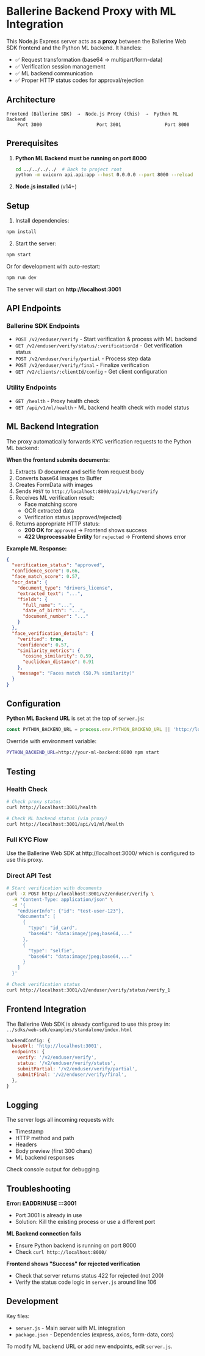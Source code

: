 # Ballerine Backend Proxy with ML Integration

This Node.js Express server acts as a **proxy** between the Ballerine Web SDK frontend and the Python ML backend. It handles:
- ✅ Request transformation (base64 → multipart/form-data)
- ✅ Verification session management
- ✅ ML backend communication
- ✅ Proper HTTP status codes for approval/rejection

## Architecture

```
Frontend (Ballerine SDK)  →  Node.js Proxy (this)  →  Python ML Backend
    Port 3000                    Port 3001                Port 8000
```

## Prerequisites

1. **Python ML Backend must be running on port 8000**
   ```bash
   cd ../../../../  # Back to project root
   python -m uvicorn api.api:app --host 0.0.0.0 --port 8000 --reload
   ```

2. **Node.js installed** (v14+)

## Setup

1. Install dependencies:
```bash
npm install
```

2. Start the server:
```bash
npm start
```

Or for development with auto-restart:
```bash
npm run dev
```

The server will start on **http://localhost:3001**

## API Endpoints

### Ballerine SDK Endpoints
- `POST /v2/enduser/verify` - Start verification & process with ML backend
- `GET /v2/enduser/verify/status/:verificationId` - Get verification status
- `POST /v2/enduser/verify/partial` - Process step data
- `POST /v2/enduser/verify/final` - Finalize verification
- `GET /v2/clients/:clientId/config` - Get client configuration

### Utility Endpoints
- `GET /health` - Proxy health check
- `GET /api/v1/ml/health` - ML backend health check with model status

## ML Backend Integration

The proxy automatically forwards KYC verification requests to the Python ML backend:

**When the frontend submits documents:**
1. Extracts ID document and selfie from request body
2. Converts base64 images to Buffer
3. Creates FormData with images
4. Sends `POST` to `http://localhost:8000/api/v1/kyc/verify`
5. Receives ML verification result:
   - Face matching score
   - OCR extracted data
   - Verification status (approved/rejected)
6. Returns appropriate HTTP status:
   - **200 OK** for `approved` → Frontend shows success
   - **422 Unprocessable Entity** for `rejected` → Frontend shows error

**Example ML Response:**
```json
{
  "verification_status": "approved",
  "confidence_score": 0.66,
  "face_match_score": 0.57,
  "ocr_data": {
    "document_type": "drivers_license",
    "extracted_text": "...",
    "fields": {
      "full_name": "...",
      "date_of_birth": "...",
      "document_number": "..."
    }
  },
  "face_verification_details": {
    "verified": true,
    "confidence": 0.57,
    "similarity_metrics": {
      "cosine_similarity": 0.59,
      "euclidean_distance": 0.91
    },
    "message": "Faces match (58.7% similarity)"
  }
}
```

## Configuration

**Python ML Backend URL** is set at the top of `server.js`:
```javascript
const PYTHON_BACKEND_URL = process.env.PYTHON_BACKEND_URL || 'http://localhost:8000';
```

Override with environment variable:
```bash
PYTHON_BACKEND_URL=http://your-ml-backend:8000 npm start
```

## Testing

### Health Check
```bash
# Check proxy status
curl http://localhost:3001/health

# Check ML backend status (via proxy)
curl http://localhost:3001/api/v1/ml/health
```

### Full KYC Flow
Use the Ballerine Web SDK at http://localhost:3000/ which is configured to use this proxy.

### Direct API Test
```bash
# Start verification with documents
curl -X POST http://localhost:3001/v2/enduser/verify \
  -H "Content-Type: application/json" \
  -d '{
    "endUserInfo": {"id": "test-user-123"},
    "documents": [
      {
        "type": "id_card",
        "base64": "data:image/jpeg;base64,..."
      },
      {
        "type": "selfie",
        "base64": "data:image/jpeg;base64,..."
      }
    ]
  }'

# Check verification status
curl http://localhost:3001/v2/enduser/verify/status/verify_1
```

## Frontend Integration

The Ballerine Web SDK is already configured to use this proxy in:
`../sdks/web-sdk/examples/standalone/index.html`

```javascript
backendConfig: {
  baseUrl: 'http://localhost:3001',
  endpoints: {
    verify: '/v2/enduser/verify',
    status: '/v2/enduser/verify/status',
    submitPartial: '/v2/enduser/verify/partial',
    submitFinal: '/v2/enduser/verify/final',
  },
}
```

## Logging

The server logs all incoming requests with:
- Timestamp
- HTTP method and path
- Headers
- Body preview (first 300 chars)
- ML backend responses

Check console output for debugging.

## Troubleshooting

**Error: EADDRINUSE :::3001**
- Port 3001 is already in use
- Solution: Kill the existing process or use a different port

**ML Backend connection fails**
- Ensure Python backend is running on port 8000
- Check `curl http://localhost:8000/`

**Frontend shows "Success" for rejected verification**
- Check that server returns status 422 for rejected (not 200)
- Verify the status code logic in `server.js` around line 106

## Development

Key files:
- `server.js` - Main server with ML integration
- `package.json` - Dependencies (express, axios, form-data, cors)

To modify ML backend URL or add new endpoints, edit `server.js`.
